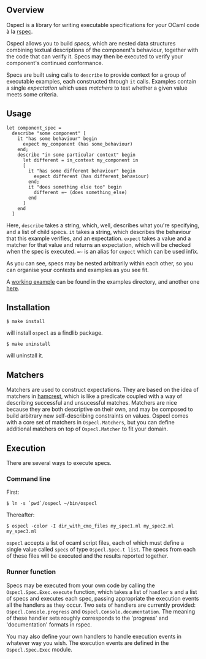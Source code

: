 ## Overview

Ospecl is a library for writing executable specifications for your OCaml code à la [rspec](http://rspec.info/).

Ospecl allows you to build *specs*, which are nested data structures combining textual descriptions of the component's behaviour, together with the code that can verify it. Specs may then be executed to verify your component's continued conformance.

Specs are built using calls to `describe` to provide context for a group of executable examples, each constructed through `it` calls. Examples contain a single *expectation* which uses *matchers* to test whether a given value meets some criteria.


## Usage

    let component_spec = 
      describe "some component" [
        it "has some behaviour" begin
          expect my_component (has some_behaviour)
        end;
        describe "in some particular context" begin
          let different = in_context my_component in
          [
            it "has some different behaviour" begin
              expect different (has different_behaviour)
            end;
            it "does something else too" begin
              different =~ (does something_else)
            end
          ]
        end
      ]

Here, `describe` takes a string, which, well, describes what you're specifying, and a list of child specs. `it` takes a string, which describes the behaviour that this example verifies, and an expectation. `expect` takes a value and a matcher for that value and returns an expectation, which will be checked when the spec is executed. `=~` is an alias for `expect` which can be used infix.

As you can see, specs may be nested arbitrarily within each other, so you can organise your contexts and examples as you see fit.

A [working example](https://github.com/rapha/Ospecl/blob/master/examples/account_spec.ml) can be found in the examples directory, and another one [here](https://gist.github.com/896752#file_spec.ml).


## Installation

    $ make install

will install `ospecl` as a findlib package.

    $ make uninstall

will uninstall it.


## Matchers

Matchers are used to construct expectations. They are based on the idea of matchers in [hamcrest](http://code.google.com/p/hamcrest/), which is like a predicate coupled with a way of describing successful and unsucessful matches. Matchers are nice because they are both descriptive on their own, and may be composed to build arbitrary new self-describing constraints on values. Ospecl comes with a core set of matchers in `Ospecl.Matchers`, but you can define additional matchers on top of `Ospecl.Matcher` to fit your domain.

## Execution

There are several ways to execute specs.

### Command line

First:

    $ ln -s `pwd`/ospecl ~/bin/ospecl

Thereafter:

    $ ospecl -color -I dir_with_cmo_files my_spec1.ml my_spec2.ml my_spec3.ml 
    
`ospecl` accepts a list of ocaml script files, each of which must define a single value called `specs` of type `Ospecl.Spec.t list`. The specs from each of these files will be executed and the results reported together.

### Runner function

Specs may be executed from your own code by calling the `Ospecl.Spec.Exec.execute` function, which takes a list of `handler` s and a list of specs and executes each spec, passing appropriate the execution events all the handlers as they occur. Two sets of handlers are currently provided: `Ospecl.Console.progress` and `Ospecl.Console.documentation`. The meaning of these handler sets roughly corresponds to the 'progress' and 'documentation' formats in rspec.

You may also define your own handlers to handle execution events in whatever way you wish. The execution events are defined in the `Ospecl.Spec.Exec` module.
